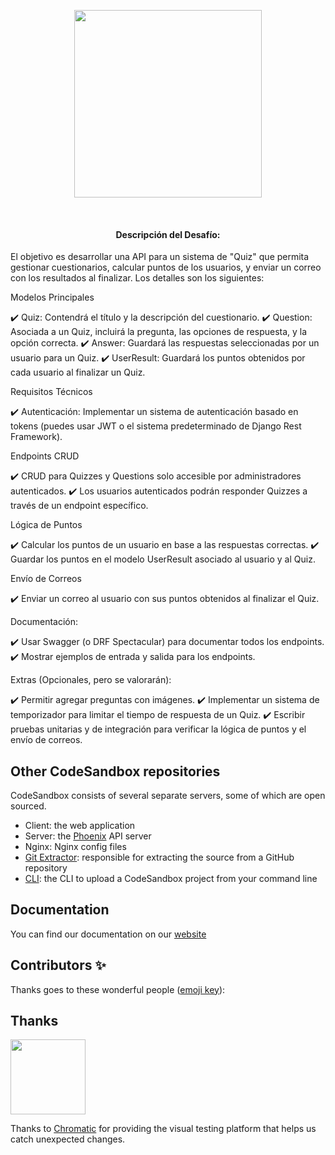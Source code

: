 <p align="center">
  <a href="https://codesandbox.io">
    <img src="https://codesandbox.io/static/img/banner.png?v=2" height="300px">
  </a>
</p>

&nbsp;

<h4 align="center">  Descripción del Desafío:  </h4>
El objetivo es desarrollar una API para un sistema de "Quiz" que permita gestionar cuestionarios, calcular puntos de los usuarios, y enviar un correo con los resultados al finalizar. Los detalles son los siguientes:


<p> Modelos Principales </p>

:heavy_check_mark: Quiz: Contendrá el título y la descripción del cuestionario.
:heavy_check_mark: Question: Asociada a un Quiz, incluirá la pregunta, las opciones de respuesta, y la opción correcta.
:heavy_check_mark: Answer: Guardará las respuestas seleccionadas por un usuario para un Quiz.
:heavy_check_mark: UserResult: Guardará los puntos obtenidos por cada usuario al finalizar un Quiz.

<p> Requisitos Técnicos </p>

:heavy_check_mark: Autenticación: Implementar un sistema de autenticación basado en tokens (puedes usar JWT o el sistema predeterminado de Django Rest Framework).

<p> Endpoints CRUD </p>

:heavy_check_mark: CRUD para Quizzes y Questions solo accesible por administradores autenticados.
:heavy_check_mark: Los usuarios autenticados podrán responder Quizzes a través de un endpoint específico.

<p> Lógica de Puntos </p>

:heavy_check_mark: Calcular los puntos de un usuario en base a las respuestas correctas.
:heavy_check_mark: Guardar los puntos en el modelo UserResult asociado al usuario y al Quiz.

<p> Envío de Correos </p>

:heavy_check_mark: Enviar un correo al usuario con sus puntos obtenidos al finalizar el Quiz. 

<p> Documentación: </p>

:heavy_check_mark: Usar Swagger (o DRF Spectacular) para documentar todos los endpoints.
:heavy_check_mark: Mostrar ejemplos de entrada y salida para los endpoints.

<p> Extras (Opcionales, pero se valorarán): </p>

:heavy_check_mark: Permitir agregar preguntas con imágenes.
:heavy_check_mark: Implementar un sistema de temporizador para limitar el tiempo de respuesta de un Quiz.
:heavy_check_mark: Escribir pruebas unitarias y de integración para verificar la lógica de puntos y el envío de correos.

## Other CodeSandbox repositories

CodeSandbox consists of several separate servers, some of which are open
sourced.

- Client: the web application
- Server: the [Phoenix](https://github.com/phoenixframework/phoenix) API server
- Nginx: Nginx config files
- [Git Extractor](https://github.com/codesandbox/codesandbox-importers):
  responsible for extracting the source from a GitHub repository
- [CLI](https://github.com/codesandbox/codesandbox-importers/tree/master/packages/cli):
  the CLI to upload a CodeSandbox project from your command line

## Documentation

You can find our documentation on our
[website](https://codesandbox.io/docs/learn/introduction/overview)

## Contributors ✨

Thanks goes to these wonderful people
([emoji key](https://github.com/all-contributors/all-contributors#emoji-key)):

<!-- markdownlint-restore -->
<!-- prettier-ignore-end -->

<!-- ALL-CONTRIBUTORS-LIST:END -->

## Thanks

<a href="https://www.chromaticqa.com/"><img src="https://cdn-images-1.medium.com/letterbox/147/36/50/50/1*oHHjTjInDOBxIuYHDY2gFA.png?source=logoAvatar-d7276495b101---37816ec27d7a" width="120"/></a>

Thanks to [Chromatic](https://www.chromaticqa.com/) for providing the visual
testing platform that helps us catch unexpected changes.
